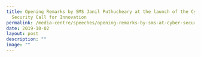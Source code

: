 ```yaml
---
title: Opening Remarks by SMS Janil Puthucheary at the launch of the Cyber
  Security Call for Innovation
permalink: /media-centre/speeches/opening-remarks-by-sms-at-cyber-security-call-for-innovation-2019/
date: 2019-10-02
layout: post
description: ""
image: ""
---
```

